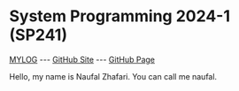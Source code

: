 # System Programming 2024-1 (SP241)

[MYLOG](TXT/mylog.txt) --- [GitHub Site](https://github.com/KingGedorah/sp241/) --- [GitHub Page](https://kinggedorah.github.io/sp241/) 

Hello, my name is Naufal Zhafari. You can call me naufal.
